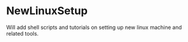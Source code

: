 # NewLinuxSetup
Will add shell scripts and tutorials on setting up new linux machine and related tools. 
